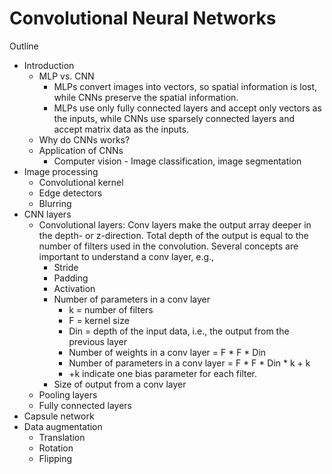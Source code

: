 # Convolutional Neural Networks
Outline
* Introduction
  * MLP vs. CNN
    * MLPs convert images into vectors, so spatial information is lost, while CNNs preserve the spatial information.
    * MLPs use only fully connected layers and accept only vectors as the inputs, while CNNs use sparsely connected layers and accept matrix data as the inputs.
  * Why do CNNs works?
  * Application of CNNs
    * Computer vision - Image classification, image segmentation
* Image processing
  * Convolutional kernel
  * Edge detectors
  * Blurring
* CNN layers
  * Convolutional layers: Conv layers make the output array deeper in the depth- or z-direction. Total depth of the output is equal to the number of filters used in the convolution. Several concepts are important to understand a conv layer, e.g.,
    * Stride
    * Padding
    * Activation
    * Number of parameters in a conv layer
      * k = number of filters
      * F = kernel size
      * Din = depth of the input data, i.e., the output from the previous layer
      * Number of weights in a conv layer = F * F * Din
      * Number of parameters in a conv layer = F * F * Din * k + k
      * +k indicate one bias parameter for each filter.
    * Size of output from a conv layer
  * Pooling layers
  * Fully connected layers
* Capsule network
* Data augmentation
  * Translation
  * Rotation
  * Flipping
